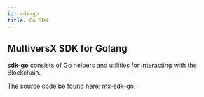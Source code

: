 ```yaml
---
id: sdk-go
title: Go SDK
---
```


[comment]: # (mx-abstract)

## MultiversX SDK for Golang

**sdk-go** consists of Go helpers and utilities for interacting with the Blockchain. 

The source code be found here: [mx-sdk-go](https://github.com/multiversx/mx-sdk-go).
